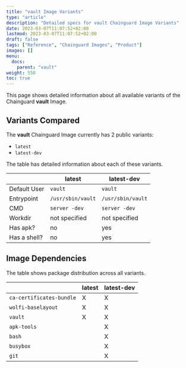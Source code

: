 ```yaml
---
title: "vault Image Variants"
type: "article"
description: "Detailed specs for vault Chainguard Image Variants"
date: 2023-03-07T11:07:52+02:00
lastmod: 2023-03-07T11:07:52+02:00
draft: false
tags: ["Reference", "Chainguard Images", "Product"]
images: []
menu:
  docs:
    parent: "vault"
weight: 550
toc: true
---
```


This page shows detailed information about all available variants of the Chainguard **vault** Image.

## Variants Compared
The **vault** Chainguard Image currently has 2 public variants: 

- `latest`
- `latest-dev`

The table has detailed information about each of these variants.

|              | latest            | latest-dev        |
|--------------|-------------------|-------------------|
| Default User | `vault`           | `vault`           |
| Entrypoint   | `/usr/sbin/vault` | `/usr/sbin/vault` |
| CMD          | `server -dev`     | `server -dev`     |
| Workdir      | not specified     | not specified     |
| Has apk?     | no                | yes               |
| Has a shell? | no                | yes               |

## Image Dependencies
The table shows package distribution across all variants.

|                          | latest | latest-dev |
|--------------------------|--------|------------|
| `ca-certificates-bundle` | X      | X          |
| `wolfi-baselayout`       | X      | X          |
| `vault`                  | X      | X          |
| `apk-tools`              |        | X          |
| `bash`                   |        | X          |
| `busybox`                |        | X          |
| `git`                    |        | X          |
